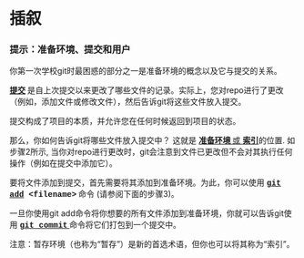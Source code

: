 # 插叙

<h3>提示：准备环境、提交和用户</h3>
<p>你第一次学校git时最困惑的部分之一是准备环境的概念以及它与提交的关系。</p>
<p><strong><a href="http://git-scm.com/docs/git-commit" target="_blank">提交</a>&nbsp;</strong>是自上次提交以来更改了哪些文件的记录。实际上，您对repo进行了更改（例如，添加文件或修改文件），然后告诉git将这些文件放入提交。</p>
<p>提交构成了项目的本质，并允许您在任何时候返回到项目的状态。</p>
<p>那么，你如何告诉git将哪些文件放入提交中？ 这就是 <a href="https://git-scm.com/book/en/v2/Getting-Started-Git-Basics" target="_blank"><strong>准备环境&nbsp;</strong>或&nbsp;<strong>索引</strong></a>的位置. 如步骤2所示, 当你对repo进行更改时，git会注意到文件已更改但不会对其执行任何操作（例如在提交中添加它）。</p>
<p>要将文件添加到提交，首先需要将其添加到准备环境。为此，你可以使用&nbsp;<strong><span style="font-family: &#39;courier new&#39;, courier;"><a href="http://git-scm.com/docs/git-add" target="_blank">git add</a> &lt;filename&gt;</span>&nbsp;</strong>命令 (请参阅下面的步骤3)。</p>
<p>一旦你使用git add命令将你想要的所有文件添加到准备环境，你就可以告诉git使用 <a href="http://git-scm.com/docs/git-commit"><strong><span style="font-family: &#39;courier new&#39;, courier;">git commit</span> </strong></a>命令将它们打包到一个提交中。<strong>&nbsp;</strong></p>
<p>注意：暂存环境（也称为“暂存”）是新的首选术语，但你也可以将其称为“索引”。</p>
<p>&nbsp;</p>

